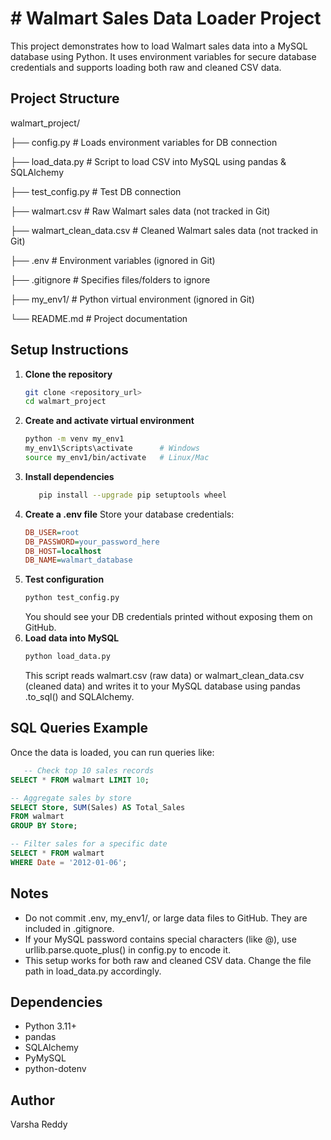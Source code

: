# # Walmart Sales Data Loader Project

This project demonstrates how to load Walmart sales data into a MySQL database using Python. It uses environment variables for secure database credentials and supports loading both raw and cleaned CSV data.



## Project Structure


walmart_project/

├── config.py      # Loads environment variables for DB connection

├── load_data.py       # Script to load CSV into MySQL using pandas & SQLAlchemy

├── test_config.py      # Test DB connection

├── walmart.csv      # Raw Walmart sales data (not tracked in Git)

├── walmart_clean_data.csv   # Cleaned Walmart sales data (not tracked in Git)

├── .env   # Environment variables (ignored in Git)

├── .gitignore   # Specifies files/folders to ignore

├── my_env1/   # Python virtual environment (ignored in Git)

└── README.md   # Project documentation


## Setup Instructions

1. **Clone the repository**
   ```bash
   git clone <repository_url>
   cd walmart_project
   ```
2. **Create and activate virtual environment**
   ```bash
   python -m venv my_env1
   my_env1\Scripts\activate      # Windows
   source my_env1/bin/activate   # Linux/Mac
   ```
3. **Install dependencies**
   ```bash
      pip install --upgrade pip setuptools wheel
   ```
4. **Create a .env file**
   Store your database credentials:
   ```ini
   DB_USER=root
   DB_PASSWORD=your_password_here
   DB_HOST=localhost
   DB_NAME=walmart_database
   ```
6. **Test configuration**
   ```bash
   python test_config.py
   ```
   You should see your DB credentials printed without exposing them on GitHub.
7. **Load data into MySQL**
   ```bash
   python load_data.py
   ```
   This script reads walmart.csv (raw data) or walmart_clean_data.csv (cleaned data) and writes it to your MySQL database using pandas .to_sql() and SQLAlchemy.

## SQL Queries Example

   Once the data is loaded, you can run queries like:
```sql
   -- Check top 10 sales records
SELECT * FROM walmart LIMIT 10;

-- Aggregate sales by store
SELECT Store, SUM(Sales) AS Total_Sales
FROM walmart
GROUP BY Store;

-- Filter sales for a specific date
SELECT * FROM walmart
WHERE Date = '2012-01-06';
```

## Notes
   - Do not commit .env, my_env1/, or large data files to GitHub. They are included in .gitignore.
   - If your MySQL password contains special characters (like @), use urllib.parse.quote_plus() in config.py to encode it.
   - This setup works for both raw and cleaned CSV data. Change the file path in load_data.py accordingly.

## Dependencies
   - Python 3.11+
   - pandas
   - SQLAlchemy
   - PyMySQL
   - python-dotenv

## Author
   Varsha Reddy
